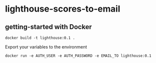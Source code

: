 # lighthouse-scores-to-email

## getting-started with Docker 

`docker build -t lighthouse:0.1 .` 

Export your variables to the environment

`docker run -e AUTH_USER -e AUTH_PASSWORD -e EMAIL_TO lighthouse:0.1` 

